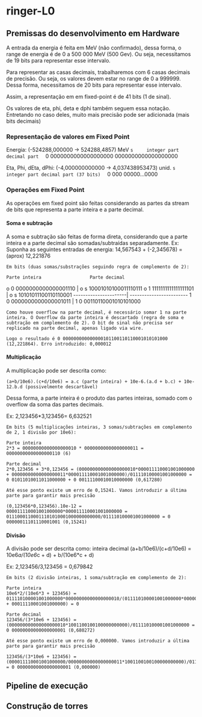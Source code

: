 # ringer-L0


## Premissas do desenvolvimento em Hardware

A entrada da energia é feita em MeV (não confirmado), dessa forma, o range de energia é de 0 a 500 000 MeV (500 Gev). Ou seja, necessitamos de 19 bits para representar esse intervalo.

Para representar as casas decimais, trabalharemos com 6 casas decimais de precisão. Ou seja, os valores devem estar no range de 0 a 999999. Dessa forma, necessitamos de 20 bits para representar esse intervalo.

Assim, a representação em em fixed-point é de 41 bits (1 de sinal).


Os valores de eta, phi, deta e dphi também seguem essa notação. Entretando no caso deles, muito mais precisão pode ser adicionada (mais bits decimais)

### Representação de valores em Fixed Point

Energia: (-524288,000000 -> 524288,4857) MeV
``` s     integer part       decimal part   ```
    0 0000000000000000000 0000000000000000000

Eta, Phi, dEta, dPhi: (-4,000000000000 -> 4,037438953473) unid.
``` s integer part decimal part (37 bits)   ```
    0     000           00000...0000  

### Operações em Fixed Point
As operações em fixed point são feitas considerando as partes da stream de bits que representa a parte inteira e a parte decimal.

#### Soma e subtração
A soma e subtração são feitas de forma direta, considerando que a parte inteira e a parte decimal são somadas/subtraídas separadamente.
Ex:
    Suponha as seguintes entradas de energia:
    14,567543 + (-2,345678) = (aprox) 12,221876

    Em bits (duas somas/substrações seguindo regra de complemento de 2):

    Parte inteira                  Parte decimal
  o 0 0000000000000001110 | o s 10001010100011110111
  o 1 1111111111111111101 | o s 10101011100110110001
    ----------------------| ------------------------
  1 0 0000000000000001011 | 1 0 00110110001010101000

    Como houve overflow na parte decimal, é necessário somar 1 na parte inteira. O Overflow da parte inteira é descartado (regra de soma e subtração em complemento de 2). O bit de sinal não precisa ser replicado na parte decimal, apenas ligado via wire.

    Logo o resultado é 0 000000000000000101100110110001010101000 (12,221864). Erro introduzido: 0,000012

#### Multiplicação
A multiplicação pode ser descrita como:

    (a+b/10e6).(c+d/10e6) = a.c (parte inteira) + 10e-6.(a.d + b.c) + 10e-12.b.d (possivelmente descartável)

Dessa forma, a parte inteira é o produto das partes inteiras, somado com o overflow da soma das partes decimais.

Ex:
    2,123456*3,123456= 6,632521

    Em bits (5 multiplicações inteiras, 3 somas/subtrações em complemento de 2, 1 divisão por 10e6):

    Parte inteira
    2*3 = 00000000000000000010 * 00000000000000000011 = 00000000000000000110 (6)

    Parte decimal
    2*0,123456 + 3*0,123456 = (000000000000000000010*000011110001001000000 + 00000000000000000011*000011110001001000000)/011110100001001000000 = 0 01011010011011000000 + 0 00111100010010000000 (0,617280) 

    Até esse ponto existe um erro de 0,15241. Vamos introduzir a última parte para garantir mais precisão

    (0,123456*0,123456).10e-12 = 000011110001001000000*000011110001001000000 = 01110001100011101010001000000000000/011110100001001000000 = 0 00000011101110001001 (0,15241)

#### Divisão
A divisão pode ser descrita como:
                                 inteira            decimal
    (a+b/10e6)/(c+d/10e6) = 10e6*a/(10e6*c + d) + b/(10e6*c + d)

Ex:
    2,123456/3,123456 = 0,679842

    Em bits (2 divisão inteiras, 1 soma/subtração em complemento de 2):

    Parte inteira
    10e6*2/(10e6*3 + 123456) = 011110100001001000000*00000000000000000010/(011110100001001000000*00000000000000000011 + 00011110001001000000) = 0

    Parte decimal
    123456/(3*10e6 + 123456) = (000000000000000000010*1001100100100000000000)/011110100001001000000 = 0 00000000000000000001 (0,680272)

    Até esse ponto existe um erro de 0,000000. Vamos introduzir a última parte para garantir mais precisão

    123456/(3*10e6 + 123456) = (000011110001001000000/00000000000000000011*1001100100100000000000)/011110100001001000000 = 0 00000000000000000001 (0,000000)




    


## Pipeline de execução
## Construção de torres

